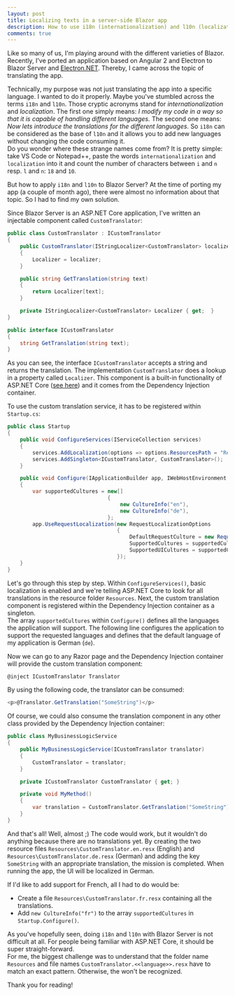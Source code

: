 ```yaml
---
layout: post
title: Localizing texts in a server-side Blazor app
description: How to use i18n (internationalization) and l10n (localization) with Blazor Server
comments: true
---
```


Like so many of us, I'm playing around with the different varieties of Blazor. Recently, I've ported an application based on Angular 2 and Electron to Blazor Server and [Electron.NET](https://github.com/ElectronNET). Thereby, I came across the topic of translating the app.

Technically, my purpose was not just translating the app into a specific language. I wanted to do it properly. Maybe you've stumbled across the terms `i18n` and `l10n`. Those cryptic acronyms stand for *internationalization* and *localization*. The first one simply means: *I modify my code in a way so that it is capable of handling different languages.* The second one means: *Now lets introduce the translations for the different languages.* So `i18n` can be considered as the base of `l10n` and it allows you to add new languages without changing the code consuming it.  
Do you wonder where these strange names come from? It is pretty simple: take VS Code or Notepad++, paste the words `internationalization` and `localization` into it and count the number of characters between `i` and `n` resp. `l` and `n`: `18` and `10`.

But how to apply `i18n` and `l10n` to Blazor Server? At the time of porting my app (a couple of month ago), there were almost no information about that topic. So I had to find my own solution.

Since Blazor Server is an ASP.NET Core application, I've written an injectable component called `CustomTranslator`:
``` cs
public class CustomTranslator : ICustomTranslator
{
    public CustomTranslator(IStringLocalizer<CustomTranslator> localizer)
    {
        Localizer = localizer;
    }

    public string GetTranslation(string text)
    {
        return Localizer[text];
    }

    private IStringLocalizer<CustomTranslator> Localizer { get;  }
}

public interface ICustomTranslator
{
    string GetTranslation(string text);
}
```

As you can see, the interface `ICustomTranslator` accepts a string and returns the translation. The implementation `CustomTranslator` does a lookup in a property called `Localizer`. This component is a built-in functionality of ASP.NET Core ([see here](https://docs.microsoft.com/en-us/aspnet/core/fundamentals/localization?view=aspnetcore-3.1)) and it comes from the Dependency Injection container.

To use the custom translation service, it has to be registered within `Startup.cs`:
``` cs
public class Startup
{
    public void ConfigureServices(IServiceCollection services)
    {
        services.AddLocalization(options => options.ResourcesPath = "Resources");
        services.AddSingleton<ICustomTranslator, CustomTranslator>();
    }

    public void Configure(IApplicationBuilder app, IWebHostEnvironment env)
    {
        var supportedCultures = new[]
                                {
                                    new CultureInfo("en"),
                                    new CultureInfo("de"),
                                };
        app.UseRequestLocalization(new RequestLocalizationOptions
                                   {
                                       DefaultRequestCulture = new RequestCulture("de"),
                                       SupportedCultures = supportedCultures,
                                       SupportedUICultures = supportedCultures
                                   });
    }
}
```

Let's go through this step by step. Within `ConfigureServices()`, basic localization is enabled and we're telling ASP.NET Core to look for all translations in the resource folder `Resources`. Next, the custom translation component is registered within the Dependency Injection container as a singleton.  
The array `supportedCultures` within `Configure()` defines all the languages the application will support. The following line configures the application to support the requested languages and defines that the default language of my application is German (`de`).

Now we can go to any Razor page and the Dependency Injection container will provide the custom translation component:
``` cs
@inject ICustomTranslator Translator
```

By using the following code, the translator can be consumed:
``` cs
<p>@Translator.GetTranslation("SomeString")</p>
```

Of course, we could also consume the translation component in any other class provided by the Dependency Injection container:
``` cs
public class MyBusinessLogicService
{
    public MyBusinessLogicService(ICustomTranslator translator)
    {
        CustomTranslator = translator;
    }

    private ICustomTranslator CustomTranslator { get; }

    private void MyMethod()
    {
        var translation = CustomTranslator.GetTranslation("SomeString");
    }
}
```

And that's all! Well, almost ;) The code would work, but it wouldn't do anything because there are no translations yet. By creating the two resource files `Resources\CustomTranslator.en.resx` (English) and `Resources\CustomTranslator.de.resx` (German) and adding the key `SomeString` with an appropriate translation, the mission is completed. When running the app, the UI will be localized in German.

If I'd like to add support for French, all I had to do would be:
* Create a file `Resources\CustomTranslator.fr.resx` containing all the translations.
* Add `new CultureInfo("fr")` to the array `supportedCultures` in `Startup.Configure()`.

As you've hopefully seen, doing `i18n` and `l10n` with Blazor Server is not difficult at all. For people being familiar with ASP.NET Core, it should be super straight-forward.  
For me, the biggest challenge was to understand that the folder name `Resources` and file names `CustomTranslator.<<language>>.resx` have to match an exact pattern. Otherwise, the won't be recognized.

Thank you for reading!